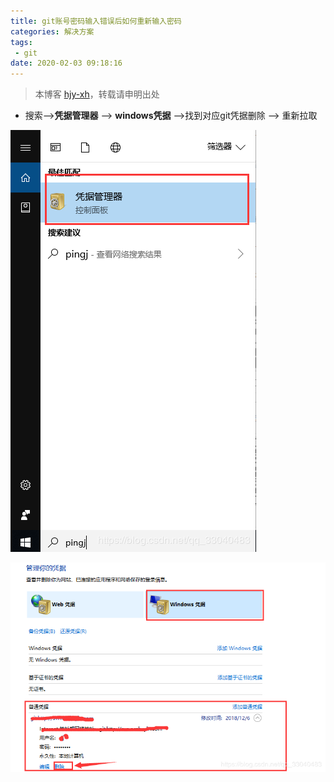 ```yaml
---
title: git账号密码输入错误后如何重新输入密码
categories: 解决方案
tags:
 - git
date: 2020-02-03 09:18:16
---
```


>本博客 [hjy-xh](https://hjy-xh.github.io/)，转载请申明出处

- 搜索-->**凭据管理器**  --> **windows凭据** -->找到对应git凭据删除 --> 重新拉取

![git账号密码输入错误后如何重新输入密码.md](git账号密码输入错误后如何重新输入密码/1.png)

![git账号密码输入错误后如何重新输入密码.md](git账号密码输入错误后如何重新输入密码/2.png)